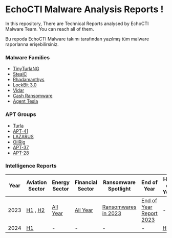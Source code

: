 # EchoCTI Malware Analysis Reports !

In this repository, There are Technical Reports analysed by EchoCTI Malware Team. You can reach all of them.

Bu repoda EchoCTI Malware takımı tarafından yazılmış tüm malware raporlarına erişebilirsiniz. 

### Malware Families
* [TinyTurlaNG](https://github.com/echocti/ECHO-Reports/tree/main/APT%20Reports/Turla)
* [StealC](https://github.com/echocti/ECHO-Reports/tree/main/Malware%20Analysis%20Report/StealC)
* [Rhadamanthys](https://github.com/echocti/ECHO-Reports/tree/main/Malware%20Analysis%20Report/Rhdamanthys)
* [LockBit 3.0](https://github.com/echocti/ECHO-Reports/blob/main/Malware%20Analysis%20Report/LockBit_3.0)
* [Vidar](https://github.com/echocti/ECHO-Reports/tree/main/Malware%20Analysis%20Report/Vidar)
* [Cash Ransomware](https://github.com/echocti/ECHO-Reports/tree/main/Malware%20Analysis%20Report/Cash%20Ransomware)
* [Agent Tesla](https://github.com/echocti/ECHO-Reports/tree/main/Malware%20Analysis%20Report/Agent%20Tesla)

### APT Groups
* [Turla](https://github.com/echocti/ECHO-Reports/tree/main/APT%20Reports/Turla)
* [APT-41](https://github.com/echocti/ECHO-Reports/tree/main/APT%20Reports/APT-41)
* [LAZARUS](https://github.com/echocti/ECHO-Reports/tree/main/APT%20Reports/Lazarus)
* [OilRig](https://github.com/echocti/ECHO-Reports/tree/main/APT%20Reports/APT-34)
* [APT-37](https://github.com/echocti/ECHO-Reports/tree/main/APT%20Reports/APT-37)
* [APT-28](https://github.com/echocti/ECHO-Reports/tree/main/APT%20Reports/APT-28)

### Intelligence Reports


|Year|Aviation Sector|Energy Sector|Financial Sector|Ransomware Spotlight|End of Year|Half of Year|
|----|---------------|-------------|----------------|--------------------|-----------|------------|
|2023|[H1](https://github.com/echocti/ECHO-Reports/tree/main/Intelligence%20Reports/Aviation%20Industry/2023/H1) , [H2](https://github.com/echocti/ECHO-Reports/blob/main/Intelligence%20Reports/Aviation%20Industry/2023/H2/)|[All Year](https://github.com/echocti/ECHO-Reports/tree/main/Intelligence%20Reports/Energy%20Industry/2023)|[All Year](https://github.com/echocti/ECHO-Reports/tree/main/Intelligence%20Reports/Financial%20Sector/2023)|[Ransomwares in 2023](https://github.com/echocti/ECHO-Reports/tree/main/Intelligence%20Reports/Year%20Review%20Reports/Ransomware/2023)|[End of Year Report 2023](https://github.com/echocti/ECHO-Reports/tree/main/Intelligence%20Reports/Year%20Review%20Reports/End%20of%20Year/2023)|-|
|2024|[H1](https://github.com/echocti/ECHO-Reports/tree/main/Intelligence%20Reports/Aviation%20Industry/2024/H1)|-|-|-|-|[H1](https://github.com/echocti/ECHO-Reports/tree/main/Intelligence%20Reports/Year%20Review%20Reports/Half%20of%20Year/2024/H1)|